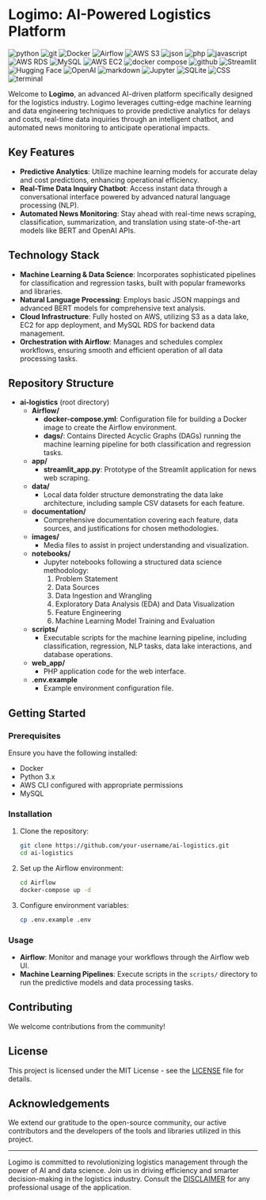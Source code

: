 # Logimo: AI-Powered Logistics Platform

![python](https://img.shields.io/badge/Python-3776AB?style=for-the-badge&logo=python&logoColor=white)
![git](https://img.shields.io/badge/GIT-E44C30?style=for-the-badge&logo=git&logoColor=white)
![Docker](https://img.shields.io/badge/Docker-2496ED?style=for-the-badge&logo=docker&logoColor=white)
![Airflow](https://img.shields.io/badge/Airflow-017CEE?style=for-the-badge&logo=apache-airflow&logoColor=white)
![AWS S3](https://img.shields.io/badge/AWS%20S3-569A31?style=for-the-badge&logo=amazon-aws&logoColor=white)
![json](https://img.shields.io/badge/JSON-000000?style=for-the-badge&logo=json&logoColor=white)
![php](https://img.shields.io/badge/PHP-777BB4?style=for-the-badge&logo=php&logoColor=white)
![javascript](https://img.shields.io/badge/JavaScript-F7DF1E?style=for-the-badge&logo=javascript&logoColor=black)
![AWS RDS](https://img.shields.io/badge/AWS%20RDS-527FFF?style=for-the-badge&logo=amazon-aws&logoColor=white)
![MySQL](https://img.shields.io/badge/MySQL-4479A1?style=for-the-badge&logo=mysql&logoColor=white)
![AWS EC2](https://img.shields.io/badge/AWS%20EC2-FF9900?style=for-the-badge&logo=amazon-aws&logoColor=white)
![docker compose](https://img.shields.io/badge/Docker%20Compose-2496ED?style=for-the-badge&logo=docker&logoColor=white)
![github](https://img.shields.io/badge/GitHub-181717?style=for-the-badge&logo=github&logoColor=white)
![Streamlit](https://img.shields.io/badge/Streamlit-FF4B4B?style=for-the-badge&logo=Streamlit&logoColor=white)
![Hugging Face](https://img.shields.io/badge/Hugging%20Face-F9AB00?style=for-the-badge&logo=HuggingFace&logoColor=white)
![OpenAI](https://img.shields.io/badge/OpenAI-412991?style=for-the-badge&logo=OpenAI&logoColor=white)
![markdown](https://img.shields.io/badge/Markdown-000000?style=for-the-badge&logo=markdown&logoColor=white)
![Jupyter](https://img.shields.io/badge/Jupyter-F37626?style=for-the-badge&logo=Jupyter&logoColor=white)
![SQLite](https://img.shields.io/badge/SQLite-003B57?style=for-the-badge&logo=sqlite&logoColor=white)
![CSS](https://img.shields.io/badge/CSS-1572B6?style=for-the-badge&logo=css3&logoColor=white)
![terminal](https://img.shields.io/badge/windows%20terminal-4D4D4D?style=for-the-badge&logo=windows%20terminal&logoColor=white)

Welcome to **Logimo**, an advanced AI-driven platform specifically designed for the logistics industry. Logimo leverages cutting-edge machine learning and data engineering techniques to provide predictive analytics for delays and costs, real-time data inquiries through an intelligent chatbot, and automated news monitoring to anticipate operational impacts.

## Key Features

- **Predictive Analytics**: Utilize machine learning models for accurate delay and cost predictions, enhancing operational efficiency.
- **Real-Time Data Inquiry Chatbot**: Access instant data through a conversational interface powered by advanced natural language processing (NLP).
- **Automated News Monitoring**: Stay ahead with real-time news scraping, classification, summarization, and translation using state-of-the-art models like BERT and OpenAI APIs.

## Technology Stack

- **Machine Learning & Data Science**: Incorporates sophisticated pipelines for classification and regression tasks, built with popular frameworks and libraries.
- **Natural Language Processing**: Employs basic JSON mappings and advanced BERT models for comprehensive text analysis.
- **Cloud Infrastructure**: Fully hosted on AWS, utilizing S3 as a data lake, EC2 for app deployment, and MySQL RDS for backend data management.
- **Orchestration with Airflow**: Manages and schedules complex workflows, ensuring smooth and efficient operation of all data processing tasks.

## Repository Structure

- **ai-logistics** (root directory)
  - **Airflow/**
    - **docker-compose.yml**: Configuration file for building a Docker image to create the Airflow environment.
    - **dags/**: Contains Directed Acyclic Graphs (DAGs) running the machine learning pipeline for both classification and regression tasks.
  - **app/**
    - **streamlit_app.py**: Prototype of the Streamlit application for news web scraping.
  - **data/**
    - Local data folder structure demonstrating the data lake architecture, including sample CSV datasets for each feature.
  - **documentation/**
    - Comprehensive documentation covering each feature, data sources, and justifications for chosen methodologies.
  - **images/**
    - Media files to assist in project understanding and visualization.
  - **notebooks/**
    - Jupyter notebooks following a structured data science methodology:
      1. Problem Statement
      2. Data Sources
      3. Data Ingestion and Wrangling
      4. Exploratory Data Analysis (EDA) and Data Visualization
      5. Feature Engineering
      6. Machine Learning Model Training and Evaluation
  - **scripts/**
    - Executable scripts for the machine learning pipeline, including classification, regression, NLP tasks, data lake interactions, and database operations.
  - **web_app/**
    - PHP application code for the web interface.
  - **.env.example**
    - Example environment configuration file.

## Getting Started

### Prerequisites

Ensure you have the following installed:
- Docker
- Python 3.x
- AWS CLI configured with appropriate permissions
- MySQL

### Installation

1. Clone the repository:
    ```sh
    git clone https://github.com/your-username/ai-logistics.git
    cd ai-logistics
    ```

2. Set up the Airflow environment:
    ```sh
    cd Airflow
    docker-compose up -d
    ```

3. Configure environment variables:
    ```sh
    cp .env.example .env


### Usage

- **Airflow**: Monitor and manage your workflows through the Airflow web UI.
- **Machine Learning Pipelines**: Execute scripts in the `scripts/` directory to run the predictive models and data processing tasks.

## Contributing

We welcome contributions from the community!

## License

This project is licensed under the MIT License - see the [LICENSE](LICENSE) file for details.

## Acknowledgements

We extend our gratitude to the open-source community, our active contributors and the developers of the tools and libraries utilized in this project.

---

Logimo is committed to revolutionizing logistics management through the power of AI and data science. Join us in driving efficiency and smarter decision-making in the logistics industry. Consult the [DISCLAIMER](DISCLAIMER.md) for any professional usage of the application.


